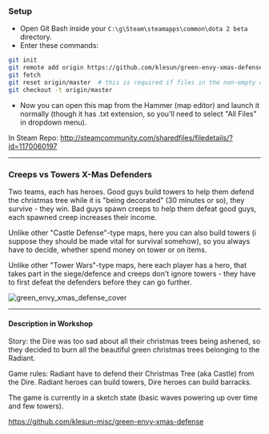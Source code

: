 ### Setup

- Open Git Bash inside your `C:\g\Steam\steamapps\common\dota 2 beta` directory.
- Enter these commands:
```bash
git init
git remote add origin https://github.com/klesun/green-envy-xmas-defense
git fetch
git reset origin/master  # this is required if files in the non-empty directory are in the repo
git checkout -t origin/master
```

- Now you can open this map from the Hammer (map editor) and launch it normally (though it has .txt extension, so you'll need to select "All Files" in dropdown menu).

In Steam Repo: http://steamcommunity.com/sharedfiles/filedetails/?id=1170060197
___________________________

### Creeps vs Towers X-Mas Defenders

Two teams, each has heroes. Good guys build towers to help them defend the christmas tree while it is "being decorated" (30 minutes or so), they survive - they win. Bad guys spawn creeps to help them defeat good guys, each spawned creep increases their income.

Unlike other "Castle Defense"-type maps, here you can also build towers (i suppose they should be made vital for survival somehow), so you always have to decide, whether spend money on tower or on items.

Unlike other "Tower Wars"-type maps, here each player has a hero, that takes part in the siege/defence and creeps don't ignore towers - they have to first defeat the defenders before they can go further.

![green_envy_xmas_defense_cover](https://user-images.githubusercontent.com/30558426/31322188-d567d23c-ac9b-11e7-8161-ced532485982.png)

__________________________

#### Description in Workshop

Story: the Dire was too sad about all their christmas trees being ashened, so they decided to burn all the beautiful green christmas trees belonging to the Radiant.

Game rules: Radiant have to defend their Christmas Tree (aka Castle) from the Dire. Radiant heroes can build towers, Dire heroes can build barracks.

The game is currently in a sketch state (basic waves powering up over time and few towers).

https://github.com/klesun-misc/green-envy-xmas-defense